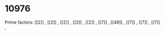 # 10976

Prime factors: [[2]] , [[2]] , [[2]] , [[2]] , [[2]] , [[7]] , [[49]] , [[7]] , [[7]] , [[7]] , 